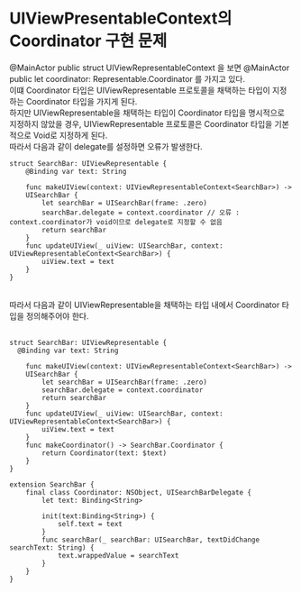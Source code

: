# UIViewPresentableContext의 Coordinator 구현 문제

@MainActor public struct UIViewRepresentableContext<Representable> 을 보면 @MainActor public let coordinator: Representable.Coordinator 를 가지고 있다.<br>
이떄 Coordinator 타입은 UIViewRepresentable 프로토콜을 채택하는 타입이 지정하는 Coordinator 타입을 가지게 된다.<br>
하지만 UIViewRepresentable을 채택하는 타입이 Coordinator 타입을 명시적으로 지정하지 않았을 경우, UIViewRepresentable 프로토콜은 Coordinator 타입을 기본적으로 Void로 지정하게 된다.<br>
따라서 다음과 같이 delegate를 설정하면 오류가 발생한다.<br>
```swiftui
struct SearchBar: UIViewRepresentable {
    @Binding var text: String
    
    func makeUIView(context: UIViewRepresentableContext<SearchBar>) ->
    UISearchBar {
        let searchBar = UISearchBar(frame: .zero)
        searchBar.delegate = context.coordinator // 오류 : context.coordinator가 void이므로 delegate로 지정할 수 없음
        return searchBar
    }
    func updateUIView(_ uiView: UISearchBar, context: UIViewRepresentableContext<SearchBar>) {
        uiView.text = text
    }
}
```
<br>
따라서 다음과 같이 UIViewRepresentable을 채택하는 타입 내에서 Coordinator 타입을 정의해주어야 한다.<br>
<br>

```swiftui
struct SearchBar: UIViewRepresentable {
  @Binding var text: String
    
    func makeUIView(context: UIViewRepresentableContext<SearchBar>) ->
    UISearchBar {
        let searchBar = UISearchBar(frame: .zero)
        searchBar.delegate = context.coordinator
        return searchBar
    }
    func updateUIView(_ uiView: UISearchBar, context: UIViewRepresentableContext<SearchBar>) {
        uiView.text = text
    }
    func makeCoordinator() -> SearchBar.Coordinator {
        return Coordinator(text: $text)
    }
}

extension SearchBar {
    final class Coordinator: NSObject, UISearchBarDelegate {
        let text: Binding<String>
        
        init(text:Binding<String>) {
            self.text = text
        }
        func searchBar(_ searchBar: UISearchBar, textDidChange searchText: String) {
            text.wrappedValue = searchText
        }   
    }
}
```

